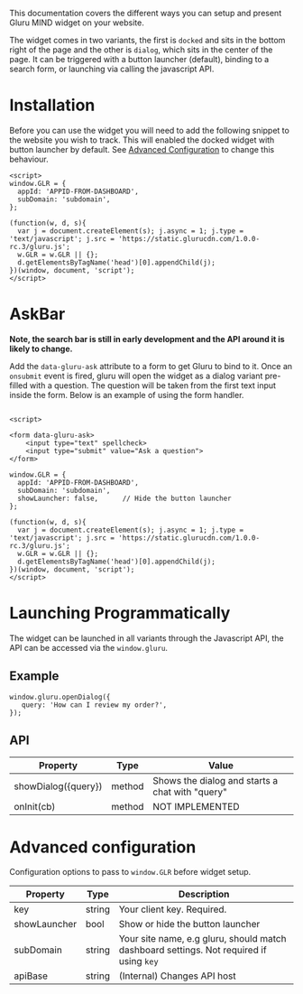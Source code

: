 This documentation covers the different ways you can setup and present Gluru MIND widget on your website.

The widget comes in two variants, the first is `docked` and sits in the bottom right of the page and the other is `dialog`, which sits in the center of the page. It can be triggered with a button launcher (default), binding to a search form, or launching via calling the javascript API.

# Installation

Before you can use the widget you will need to add the following snippet to the website you wish to track. This will enabled the docked widget with button launcher by default. See [Advanced Configuration](#advanced-configuration) to change this behaviour.

```
<script>
window.GLR = {
  appId: 'APPID-FROM-DASHBOARD',
  subDomain: 'subdomain',
};

(function(w, d, s){
  var j = document.createElement(s); j.async = 1; j.type = 'text/javascript'; j.src = 'https://static.glurucdn.com/1.0.0-rc.3/gluru.js';
  w.GLR = w.GLR || {};
  d.getElementsByTagName('head')[0].appendChild(j);
})(window, document, 'script');
</script>
```

# AskBar 

__Note, the search bar is still in early development and the API around it is likely to change.__

Add the `data-gluru-ask` attribute to a form to get Gluru to bind to it. Once an `onsubmit` event is fired, gluru will open the widget as a dialog variant pre-filled with a question. The question will be taken from the first text input inside the form. Below is an example of using the form handler.

```

<script>

<form data-gluru-ask>
    <input type="text" spellcheck>
    <input type="submit" value="Ask a question">
</form>

window.GLR = {
  appId: 'APPID-FROM-DASHBOARD',
  subDomain: 'subdomain',
  showLauncher: false,      // Hide the button launcher 
};

(function(w, d, s){
  var j = document.createElement(s); j.async = 1; j.type = 'text/javascript'; j.src = 'https://static.glurucdn.com/1.0.0-rc.3/gluru.js';
  w.GLR = w.GLR || {};
  d.getElementsByTagName('head')[0].appendChild(j);
})(window, document, 'script');
</script>

```

# Launching Programmatically 

The widget can be launched in all variants through the Javascript API, the API can be accessed via the `window.gluru`.

## Example

```
window.gluru.openDialog({
   query: 'How can I review my order?',
});

```

## API

| Property             |  Type   | Value            |
|----------------------|---------|------------------|
| showDialog({query})  | method  | Shows the dialog and starts a chat with "query" |  
| onInit(cb)           | method  | NOT IMPLEMENTED  |



# Advanced configuration

Configuration options to pass to `window.GLR` before widget setup.

|  Property    |   Type    |  Description |
|--------------|-----------|--------------|
| key          |   string  | Your client key. Required. |
| showLauncher |   bool    | Show or hide the button launcher | 
| subDomain    |   string  | Your site name, e.g gluru, should match dashboard settings. Not required if using `key`|
| apiBase      |   string  | (Internal) Changes API host
